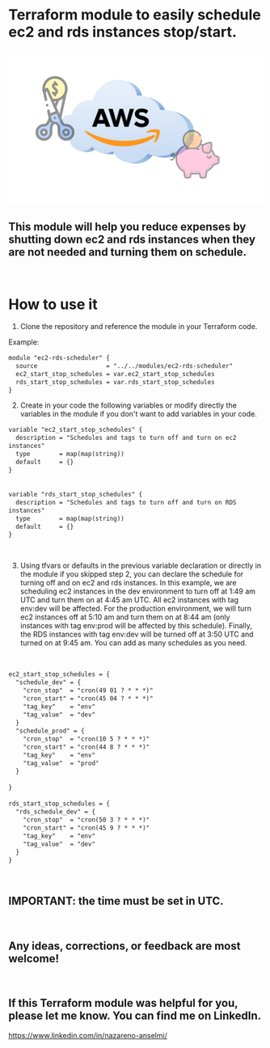 # Terraform module to easily schedule ec2 and rds instances stop/start.

![image](./images/savings.jpg)

## This module will help you reduce expenses by shutting down ec2 and rds instances when they are not needed and turning them on schedule.

<br/>

# How to use it

1. Clone the repository and reference the module in your Terraform code.
   <br/>

Example:

```
module "ec2-rds-scheduler" {
  source                   = "../../modules/ec2-rds-scheduler"
  ec2_start_stop_schedules = var.ec2_start_stop_schedules
  rds_start_stop_schedules = var.rds_start_stop_schedules
}
```

2. Create in your code the following variables or modify directly the variables in the module if you don't want to add variables in your code.

```
variable "ec2_start_stop_schedules" {
  description = "Schedules and tags to turn off and turn on ec2 instances"
  type        = map(map(string))
  default     = {}
}


variable "rds_start_stop_schedules" {
  description = "Schedules and tags to turn off and turn on RDS instances"
  type        = map(map(string))
  default     = {}
}
```

<br/>

3. Using tfvars or defaults in the previous variable declaration or directly in the module if you skipped step 2, you can declare the schedule for turning off and on ec2 and rds instances. In this example, we are scheduling ec2 instances in the dev environment to turn off at 1:49 am UTC and turn them on at 4:45 am UTC. All ec2 instances with tag env:dev will be affected. For the production environment, we will turn ec2 instances off at 5:10 am and turn them on at 8:44 am (only instances with tag env:prod will be affected by this schedule). Finally, the RDS instances with tag env:dev will be turned off at 3:50 UTC and turned on at 9:45 am. You can add as many schedules as you need.

<br/>

```
ec2_start_stop_schedules = {
  "schedule_dev" = {
    "cron_stop"  = "cron(49 01 ? * * *)"
    "cron_start" = "cron(45 04 ? * * *)"
    "tag_key"    = "env"
    "tag_value"  = "dev"
  }
  "schedule_prod" = {
    "cron_stop"  = "cron(10 5 ? * * *)"
    "cron_start" = "cron(44 8 ? * * *)"
    "tag_key"    = "env"
    "tag_value"  = "prod"
  }

}

rds_start_stop_schedules = {
  "rds_schedule_dev" = {
    "cron_stop"  = "cron(50 3 ? * * *)"
    "cron_start" = "cron(45 9 ? * * *)"
    "tag_key"    = "env"
    "tag_value"  = "dev"
  }
}

```

<br/>

## IMPORTANT: the time must be set in UTC.

<br/>

## Any ideas, corrections, or feedback are most welcome!

<br/>

## If this Terraform module was helpful for you, please let me know. You can find me on LinkedIn.

https://www.linkedin.com/in/nazareno-anselmi/
